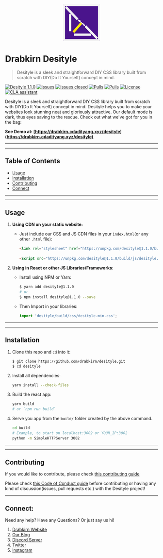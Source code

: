 <div align="center">
  <img src="https://github.com/drabkirn/desityle/raw/master/drabkirn-logo-120x120.png"/>
</div>

# Drabkirn Desityle

> Desityle is a sleek and straightforward DIY CSS library built from scratch with DIY(Do It Yourself) concept in mind.

<!-- Add CI/CD info, language, main frameworks used from shields.io. Example -->
[![Desityle 1.1.0](https://img.shields.io/badge/Desityle-v1.1.0-green.svg)](https://www.npmjs.com/package/desityle)
[![Issues](https://img.shields.io/github/issues/drabkirn/desityle.svg)](https://github.com/drabkirn/desityle/issues)
[![Issues closed](https://img.shields.io/github/issues-closed/drabkirn/desityle.svg)](https://github.com/drabkirn/desityle/issues)
[![Pulls](https://img.shields.io/github/issues-pr/drabkirn/desityle.svg)](https://github.com/drabkirn/desityle/pulls)
[![Pulls](https://img.shields.io/github/issues-pr-closed/drabkirn/desityle.svg)](https://github.com/drabkirn/desityle/pulls)
[![License](https://img.shields.io/github/license/drabkirn/desityle.svg)](https://choosealicense.com/licenses/agpl-3.0/)
[![CLA assistant](https://cla-assistant.io/readme/badge/drabkirn/desityle)](https://cla-assistant.io/drabkirn/desityle)

Desityle is a sleek and straightforward DIY CSS library built from scratch with DIY(Do It Yourself) concept in mind. Desityle helps you to make your websites look stunning neat and gloriously attractive. Our default mode is dark, thus eyes saving to the rescue. Check out what we've got for you in the bag:

**See Demo at: [https://drabkirn.cdadityang.xyz/desityle](https://drabkirn.cdadityang.xyz/desityle)**

-----
-----

## Table of Contents
- [Usage](#usage)
- [Installation](#installation)
- [Contributing](#contributing)
- [Connect](#connect)

-----
-----

## Usage
1. **Using CDN on your static website:**
    - Just include our CSS and JS CDN files in your `index.html`(or any other `.html` file):
        ```html
        <link rel="stylesheet" href="https://unpkg.com/desityle@1.1.0/build/css/desityle.min.css" />

        <script src="https://unpkg.com/desityle@1.1.0/build/js/desityle.min.js"></script>
        ```

2. **Using in React or other JS Libraries/Frameworks:**
    - Install using NPM or Yarn:
        ```bash
        $ yarn add desityle@1.1.0
        # or
        $ npm install desityle@1.1.0 --save
        ```
    - Then Import in your libraries:
        ```js
        import 'desityle/build/css/desityle.min.css';
        ```

-----
-----

## Installation
1. Clone this repo and `cd` into it:
    ```bash
    $ git clone https://github.com/drabkirn/desityle.git
    $ cd desityle
    ```

2. Install all dependencies:
    ```bash
    yarn install --check-files
    ```

3. Build the react app:
    ```bash
    yarn build
    # or `npm run build`
    ```

4. Serve you app from the `build/` folder created by the above command.
    ```bash
    cd build
    # Example, to start on localhost:3002 or YOUR_IP:3002
    python -m SimpleHTTPServer 3002
    ```

-----
-----

## Contributing
If you would like to contribute, please check [this contributing guide](https://github.com/drabkirn/desityle/blob/master/CONTRIBUTING.md)

Please check [this Code of Conduct guide](https://github.com/drabkirn/desityle/blob/master/CODE_OF_CONDUCT.md) before contributing or having any kind of discussion(issues, pull requests etc.) with the Desityle project!


<!-- TODO: Write about any libs used from other resources - give credit -->

-----

## Connect:
Need any help? Have any Questions? Or just say us hi!

1. [Drabkirn Website](https://go.cdadityang.xyz/drab)
2. [Our Blog](https://go.cdadityang.xyz/blog)
3. [Discord Server](https://go.cdadityang.xyz/discord)
4. [Twitter](https://go.cdadityang.xyz/DtwtK)
5. [Instagram](https://go.cdadityang.xyz/DinsK)